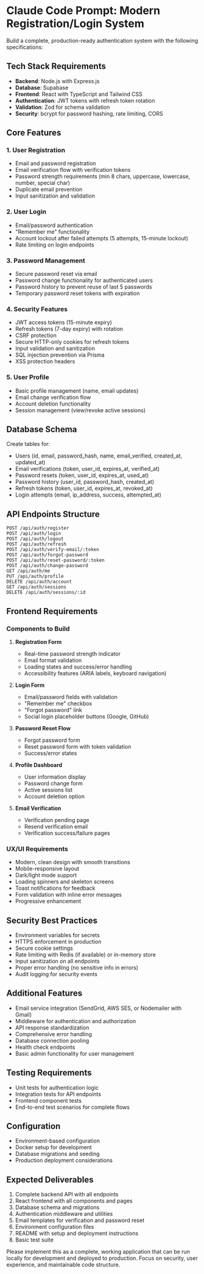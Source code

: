 # Claude Code Prompt: Modern Registration/Login System

Build a complete, production-ready authentication system with the following specifications:

## Tech Stack Requirements
- **Backend**: Node.js with Express.js
- **Database**: Supabase
- **Frontend**: React with TypeScript and Tailwind CSS
- **Authentication**: JWT tokens with refresh token rotation
- **Validation**: Zod for schema validation
- **Security**: bcrypt for password hashing, rate limiting, CORS

## Core Features

### 1. User Registration
- Email and password registration
- Email verification flow with verification tokens
- Password strength requirements (min 8 chars, uppercase, lowercase, number, special char)
- Duplicate email prevention
- Input sanitization and validation

### 2. User Login
- Email/password authentication
- "Remember me" functionality
- Account lockout after failed attempts (5 attempts, 15-minute lockout)
- Rate limiting on login endpoints

### 3. Password Management
- Secure password reset via email
- Password change functionality for authenticated users
- Password history to prevent reuse of last 5 passwords
- Temporary password reset tokens with expiration

### 4. Security Features
- JWT access tokens (15-minute expiry)
- Refresh tokens (7-day expiry) with rotation
- CSRF protection
- Secure HTTP-only cookies for refresh tokens
- Input validation and sanitization
- SQL injection prevention via Prisma
- XSS protection headers

### 5. User Profile
- Basic profile management (name, email updates)
- Email change verification flow
- Account deletion functionality
- Session management (view/revoke active sessions)

## Database Schema
Create tables for:
- Users (id, email, password_hash, name, email_verified, created_at, updated_at)
- Email verifications (token, user_id, expires_at, verified_at)
- Password resets (token, user_id, expires_at, used_at)
- Password history (user_id, password_hash, created_at)
- Refresh tokens (token, user_id, expires_at, revoked_at)
- Login attempts (email, ip_address, success, attempted_at)

## API Endpoints Structure
```
POST /api/auth/register
POST /api/auth/login
POST /api/auth/logout
POST /api/auth/refresh
POST /api/auth/verify-email/:token
POST /api/auth/forgot-password
POST /api/auth/reset-password/:token
POST /api/auth/change-password
GET /api/auth/me
PUT /api/auth/profile
DELETE /api/auth/account
GET /api/auth/sessions
DELETE /api/auth/sessions/:id
```

## Frontend Requirements

### Components to Build
1. **Registration Form**
   - Real-time password strength indicator
   - Email format validation
   - Loading states and success/error handling
   - Accessibility features (ARIA labels, keyboard navigation)

2. **Login Form**
   - Email/password fields with validation
   - "Remember me" checkbox
   - "Forgot password" link
   - Social login placeholder buttons (Google, GitHub)

3. **Password Reset Flow**
   - Forgot password form
   - Reset password form with token validation
   - Success/error states

4. **Profile Dashboard**
   - User information display
   - Password change form
   - Active sessions list
   - Account deletion option

5. **Email Verification**
   - Verification pending page
   - Resend verification email
   - Verification success/failure pages

### UX/UI Requirements
- Modern, clean design with smooth transitions
- Mobile-responsive layout
- Dark/light mode support
- Loading spinners and skeleton screens
- Toast notifications for feedback
- Form validation with inline error messages
- Progressive enhancement

## Security Best Practices
- Environment variables for secrets
- HTTPS enforcement in production
- Secure cookie settings
- Rate limiting with Redis (if available) or in-memory store
- Input sanitization on all endpoints
- Proper error handling (no sensitive info in errors)
- Audit logging for security events

## Additional Features
- Email service integration (SendGrid, AWS SES, or Nodemailer with Gmail)
- Middleware for authentication and authorization
- API response standardization
- Comprehensive error handling
- Database connection pooling
- Health check endpoints
- Basic admin functionality for user management

## Testing Requirements
- Unit tests for authentication logic
- Integration tests for API endpoints
- Frontend component tests
- End-to-end test scenarios for complete flows

## Configuration
- Environment-based configuration
- Docker setup for development
- Database migrations and seeding
- Production deployment considerations

## Expected Deliverables
1. Complete backend API with all endpoints
2. React frontend with all components and pages
3. Database schema and migrations
4. Authentication middleware and utilities
5. Email templates for verification and password reset
6. Environment configuration files
7. README with setup and deployment instructions
8. Basic test suite

Please implement this as a complete, working application that can be run locally for development and deployed to production. Focus on security, user experience, and maintainable code structure.